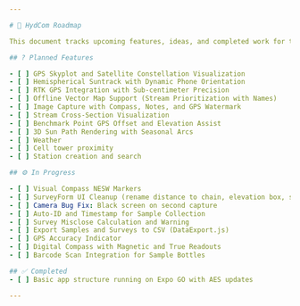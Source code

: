 ```yaml
---

# 🚧 HydCom Roadmap

This document tracks upcoming features, ideas, and completed work for the HydCom project.

## ? Planned Features 

- [ ] GPS Skyplot and Satellite Constellation Visualization  
- [ ] Hemispherical Suntrack with Dynamic Phone Orientation  
- [ ] RTK GPS Integration with Sub-centimeter Precision  
- [ ] Offline Vector Map Support (Stream Prioritization with Names)  
- [ ] Image Capture with Compass, Notes, and GPS Watermark  
- [ ] Stream Cross-Section Visualization
- [ ] Benchmark Point GPS Offset and Elevation Assist  
- [ ] 3D Sun Path Rendering with Seasonal Arcs
- [ ] Weather
- [ ] Cell tower proximity
- [ ] Station creation and search

## ⚙️ In Progress

- [ ] Visual Compass NESW Markers  
- [ ] SurveyForm UI Cleanup (rename distance to chain, elevation box, simplify workflow)  
- [ ] Camera Bug Fix: Black screen on second capture  
- [ ] Auto-ID and Timestamp for Sample Collection
- [ ] Survey Misclose Calculation and Warning   
- [ ] Export Samples and Surveys to CSV (DataExport.js)   
- [ ] GPS Accuracy Indicator
- [ ] Digital Compass with Magnetic and True Readouts   
- [ ] Barcode Scan Integration for Sample Bottles 

## ✅ Completed
- [ ] Basic app structure running on Expo GO with AES updates 

---
```

